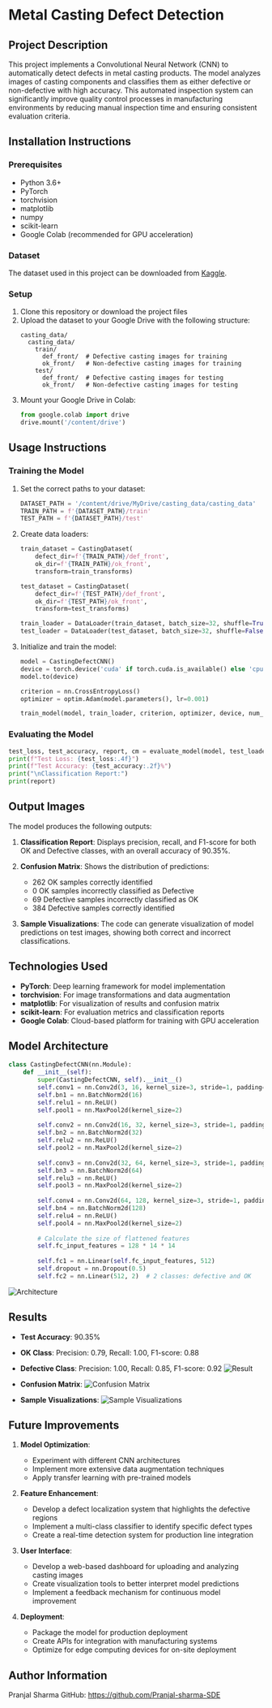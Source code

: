 # Metal Casting Defect Detection

## Project Description
This project implements a Convolutional Neural Network (CNN) to automatically detect defects in metal casting products. The model analyzes images of casting components and classifies them as either defective or non-defective with high accuracy. This automated inspection system can significantly improve quality control processes in manufacturing environments by reducing manual inspection time and ensuring consistent evaluation criteria.

## Installation Instructions

### Prerequisites
- Python 3.6+
- PyTorch
- torchvision
- matplotlib
- numpy
- scikit-learn
- Google Colab (recommended for GPU acceleration)

### Dataset
The dataset used in this project can be downloaded from [Kaggle](https://www.kaggle.com/koheimuramatsu/real-life-industrial-dataset-of-casting-product/data).

### Setup
1. Clone this repository or download the project files
2. Upload the dataset to your Google Drive with the following structure:
   ```
   casting_data/
     casting_data/
       train/
         def_front/  # Defective casting images for training
         ok_front/   # Non-defective casting images for training
       test/
         def_front/  # Defective casting images for testing
         ok_front/   # Non-defective casting images for testing
   ```
3. Mount your Google Drive in Colab:
   ```python
   from google.colab import drive
   drive.mount('/content/drive')
   ```

## Usage Instructions

### Training the Model
1. Set the correct paths to your dataset:
   ```python
   DATASET_PATH = '/content/drive/MyDrive/casting_data/casting_data'
   TRAIN_PATH = f'{DATASET_PATH}/train'
   TEST_PATH = f'{DATASET_PATH}/test'
   ```

2. Create data loaders:
   ```python
   train_dataset = CastingDataset(
       defect_dir=f'{TRAIN_PATH}/def_front',
       ok_dir=f'{TRAIN_PATH}/ok_front',
       transform=train_transforms)

   test_dataset = CastingDataset(
       defect_dir=f'{TEST_PATH}/def_front',
       ok_dir=f'{TEST_PATH}/ok_front',
       transform=test_transforms)

   train_loader = DataLoader(train_dataset, batch_size=32, shuffle=True, num_workers=4, pin_memory=True)
   test_loader = DataLoader(test_dataset, batch_size=32, shuffle=False, num_workers=4, pin_memory=True)
   ```

3. Initialize and train the model:
   ```python
   model = CastingDefectCNN()
   device = torch.device('cuda' if torch.cuda.is_available() else 'cpu')
   model.to(device)
   
   criterion = nn.CrossEntropyLoss()
   optimizer = optim.Adam(model.parameters(), lr=0.001)
   
   train_model(model, train_loader, criterion, optimizer, device, num_epochs=10)
   ```

### Evaluating the Model
```python
test_loss, test_accuracy, report, cm = evaluate_model(model, test_loader, criterion, device)
print(f"Test Loss: {test_loss:.4f}")
print(f"Test Accuracy: {test_accuracy:.2f}%")
print("\nClassification Report:")
print(report)
```

## Output Images

The model produces the following outputs:

1. **Classification Report**: Displays precision, recall, and F1-score for both OK and Defective classes, with an overall accuracy of 90.35%.

2. **Confusion Matrix**: Shows the distribution of predictions:
   - 262 OK samples correctly identified
   - 0 OK samples incorrectly classified as Defective
   - 69 Defective samples incorrectly classified as OK
   - 384 Defective samples correctly identified

3. **Sample Visualizations**: The code can generate visualization of model predictions on test images, showing both correct and incorrect classifications.

## Technologies Used
- **PyTorch**: Deep learning framework for model implementation
- **torchvision**: For image transformations and data augmentation
- **matplotlib**: For visualization of results and confusion matrix
- **scikit-learn**: For evaluation metrics and classification reports
- **Google Colab**: Cloud-based platform for training with GPU acceleration

## Model Architecture
```python
class CastingDefectCNN(nn.Module):
    def __init__(self):
        super(CastingDefectCNN, self).__init__()
        self.conv1 = nn.Conv2d(3, 16, kernel_size=3, stride=1, padding=1)
        self.bn1 = nn.BatchNorm2d(16)
        self.relu1 = nn.ReLU()
        self.pool1 = nn.MaxPool2d(kernel_size=2)
        
        self.conv2 = nn.Conv2d(16, 32, kernel_size=3, stride=1, padding=1)
        self.bn2 = nn.BatchNorm2d(32)
        self.relu2 = nn.ReLU()
        self.pool2 = nn.MaxPool2d(kernel_size=2)
        
        self.conv3 = nn.Conv2d(32, 64, kernel_size=3, stride=1, padding=1)
        self.bn3 = nn.BatchNorm2d(64)
        self.relu3 = nn.ReLU()
        self.pool3 = nn.MaxPool2d(kernel_size=2)
        
        self.conv4 = nn.Conv2d(64, 128, kernel_size=3, stride=1, padding=1)
        self.bn4 = nn.BatchNorm2d(128)
        self.relu4 = nn.ReLU()
        self.pool4 = nn.MaxPool2d(kernel_size=2)
        
        # Calculate the size of flattened features
        self.fc_input_features = 128 * 14 * 14
        
        self.fc1 = nn.Linear(self.fc_input_features, 512)
        self.dropout = nn.Dropout(0.5)
        self.fc2 = nn.Linear(512, 2)  # 2 classes: defective and OK
```
![Architecture](https://res.cloudinary.com/dqhyudo4x/image/upload/v1742299276/Archetecture_c1jvxz.jpg)

## Results
- **Test Accuracy**: 90.35%
- **OK Class**: Precision: 0.79, Recall: 1.00, F1-score: 0.88
- **Defective Class**: Precision: 1.00, Recall: 0.85, F1-score: 0.92
![Result](https://res.cloudinary.com/dqhyudo4x/image/upload/v1742299275/Accuracy_zfh2vk.jpg)

- **Confusion Matrix**:
![Confusion Matrix](https://res.cloudinary.com/dqhyudo4x/image/upload/v1742299275/Confusion_onf5nr.jpg)

- **Sample Visualizations**:
![Sample Visualizations](https://res.cloudinary.com/dqhyudo4x/image/upload/v1742299276/test_pzlmqg.jpg)

## Future Improvements
1. **Model Optimization**: 
   - Experiment with different CNN architectures
   - Implement more extensive data augmentation techniques
   - Apply transfer learning with pre-trained models

2. **Feature Enhancement**:
   - Develop a defect localization system that highlights the defective regions
   - Implement a multi-class classifier to identify specific defect types
   - Create a real-time detection system for production line integration

3. **User Interface**:
   - Develop a web-based dashboard for uploading and analyzing casting images
   - Create visualization tools to better interpret model predictions
   - Implement a feedback mechanism for continuous model improvement

4. **Deployment**:
   - Package the model for production deployment
   - Create APIs for integration with manufacturing systems
   - Optimize for edge computing devices for on-site deployment

## Author Information
Pranjal Sharma 
GitHub: https://github.com/Pranjal-sharma-SDE

